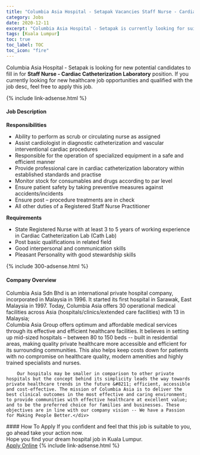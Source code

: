 ```yaml
---
title: "Columbia Asia Hospital - Setapak Vacancies Staff Nurse - Cardiac Catheterization Laboratory" 
category: Jobs 
date: 2020-12-11 
excerpt: "Columbia Asia Hospital - Setapak is currently looking for suitable person to fill in the Staff Nurse - Cardiac Catheterization Laboratory which positioned at Kuala Lumpur" 
tags: [Kuala Lumpur] 
toc: true 
toc_label: TOC 
toc_icon: "fire" 
--- 
```


<p>Columbia Asia Hospital - Setapak is looking for new potential candidates to fill in for <b>Staff Nurse - Cardiac Catheterization Laboratory</b> position. If you currently looking for new healthcare job opportunities and qualified with the job desc, feel free to apply this job.
</p>{% include link-adsense.html %} 
<div><div><div><h4>Job Description</h4></div></div><div><div><span><div><div><b>Responsibilities</b></div><ul><li>Ability to perform as scrub or circulating nurse as assigned</li><li>Assist cardiologist in diagnostic catheterization and vascular interventional cardiac procedures</li><li>Responsible for the operation of specialized equipment in a safe and efficient manner</li><li>Provide professional care in cardiac catheterization laboratory within established standards and practise</li><li>Monitor stock for consumables and drugs according to par level</li><li>Ensure patient safety by taking preventive measures against accidents/incidents</li><li>Ensure post &#8211; procedure treatments are in check</li><li>All other duties of a Registered Staff Nurse Practitioner</li></ul><div><strong>Requirements</strong></div><ul><li>State Registered Nurse with at least 3 to 5 years of working experience in Cardiac Catheterization Lab (Cath Lab)&#160;</li><li>Post basic qualifications in related field</li><li>Good interpersonal and communication skills</li><li>Pleasant Personality with good stewardship skills</li></ul></div></span></div></div></div> 
{% include 300-adsense.html %} 
<div><div><div><h4>Company Overview</h4></div></div><div><div><span><div><div>
<div>
<div>
			Columbia Asia Sdn Bhd is an international private hospital company, incorporated in Malaysia in 1996. It started its first hospital in Sarawak, East Malaysia in 1997. Today, Columbia Asia offers 30 operational medical facilities across Asia (hospitals/clinics/extended care facilities) with 13 in Malaysia;</div>
<div>
			Columbia Asia Group offers optimum and affordable medical services through its effective and efficient healthcare facilities. It believes in setting up mid-sized hospitals &#8211; between 80 to 150 beds -- built in residential areas, making quality private healthcare more accessible and efficient for its surrounding communities. This also helps keep costs down for patients with no compromise on healthcare quality, modern amenities and highly trained specialists and nurses.</div>
		
		Our hospitals may be smaller in comparison to other private hospitals but the concept behind its simplicity leads the way towards private healthcare trends in the future &#8211; efficient, accessible and cost-effective. The mission of Columbia Asia is to deliver the best clinical outcomes in the most effective and caring environment; to provide communities with effective healthcare at excellent value; and to be the preferred choice for families and businesses. These objectives are in line with our company vision -- We have a Passion for Making People Better.</div>
</div></div></span></div></div></div> 
#### How To Apply 
If you confident and feel that this job is suitable to you, go ahead take your action now. <br/> 
Hope you find your dream hospital job in Kuala Lumpur. <br/> 
<a href="https://www.jobstreet.com.my/en/job/staff-nurse-cardiac-catheterization-laboratory-4433974?jobId=jobstreet-my-job-4433974&sectionRank=30&token=0~b55252a2-7cfc-4366-94b4-a6ed0089876f&fr=SRP%20View%20In%20New%20Ta" class="btn btn--warning" target="_blank" rel="nofollow noopenner">Apply Online</a> 
{% include link-adsense.html %} 